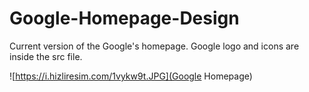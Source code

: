 # Google-Homepage-Design

Current version of the Google's homepage. Google logo and icons are inside the src file. 

![https://i.hizliresim.com/1vykw9t.JPG](Google Homepage)

